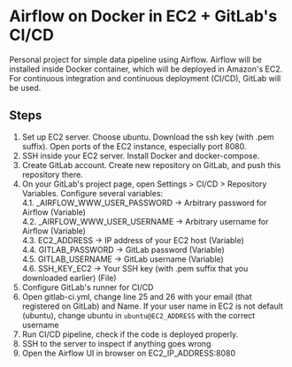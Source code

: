 # Airflow on Docker in EC2 + GitLab's CI/CD

Personal project for simple data pipeline using Airflow. Airflow will be installed inside Docker container, which will be deployed in Amazon's EC2. For continuous integration and continuous deployment (CI/CD), GitLab will be used.

## Steps

1. Set up EC2 server. Choose ubuntu. Download the ssh key (with .pem suffix). Open ports of the EC2 instance, especially port 8080.
2. SSH inside your EC2 server. Install Docker and docker-compose.
3. Create GitLab account. Create new repository on GitLab, and push this repository there.
4. On your GitLab's project page, open Settings > CI/CD > Repository Variables. Configure several variables:<br>
    4.1. _AIRFLOW_WWW_USER_PASSWORD -> Arbitrary password for Airflow (Variable)<br>
    4.2. _AIRFLOW_WWW_USER_USERNAME -> Arbitrary username for Airflow (Variable)<br>
    4.3. EC2_ADDRESS -> IP address of your EC2 host (Variable)<br>
    4.4. GITLAB_PASSWORD -> GitLab password (Variable)<br>
    4.5. GITLAB_USERNAME -> GitLab username (Variable)<br>
    4.6. SSH_KEY_EC2 -> Your SSH key (with .pem suffix that you downloaded earlier) (File)<br>
5. Configure GitLab's runner for CI/CD
6. Open gitlab-ci.yml, change line 25 and 26 with your email (that registered on GitLab) and Name. If your user name in EC2 is not default (ubuntu), change ubuntu in `ubuntu@EC2_ADDRESS` with the correct username
7. Run CI/CD pipeline, check if the code is deployed properly.
8. SSH to the server to inspect if anything goes wrong
9. Open the Airflow UI in browser on EC2_IP_ADDRESS:8080